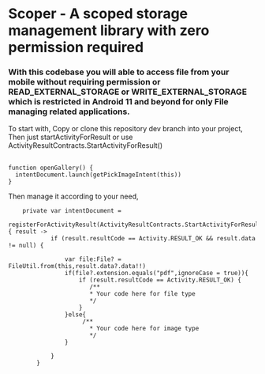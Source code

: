 # Scoper - A scoped storage management library with zero permission required

<h3>With this codebase you will able to access file from your mobile without requiring permission or READ_EXTERNAL_STORAGE or WRITE_EXTERNAL_STORAGE which is restricted in Android 11 and beyond for only File managing related applications.</h3>

To start with, 
Copy or clone this repository dev branch into your project,
Then just startActivityForResult or use ActivityResultContracts.StartActivityForResult()
##
```
function openGallery() {
  intentDocument.launch(getPickImageIntent(this))
}
```
Then manage it according to your need,
```
    private var intentDocument =
        registerForActivityResult(ActivityResultContracts.StartActivityForResult()) { result ->
            if (result.resultCode == Activity.RESULT_OK && result.data != null) {

                var file:File? =  FileUtil.from(this,result.data?.data!!)
                if(file?.extension.equals("pdf",ignoreCase = true)){
                    if (result.resultCode == Activity.RESULT_OK) {
                       /**
                       * Your code here for file type
                       */
                    }
                }else{
                     /**
                       * Your code here for image type
                       */
                }

            }
        }
```
